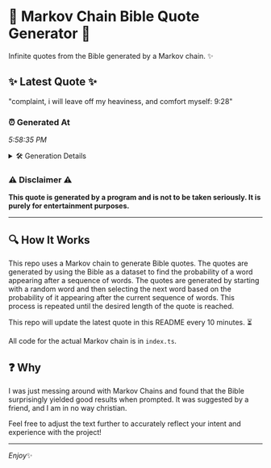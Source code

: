 # 📖 Markov Chain Bible Quote Generator 📖

Infinite quotes from the Bible generated by a Markov chain. ✨

## ✨ Latest Quote ✨
"complaint, i will leave off my heaviness, and comfort myself: 9:28"

### ⏰ Generated At
*5:58:35 PM*

<details>
    <summary>🛠️ Generation Details</summary>
    <p>
        <strong>🌱 Seed:</strong> complaint,<br>
        <strong>🔄 Iterations:</strong> 10<br>
        <strong>📜 Context History:</strong><br>[ complaint, ]: i<br>[ complaint,, i ]: will<br>[ complaint,, i, will ]: leave<br>[ complaint,, i, will, leave ]: off<br>[ complaint,, i, will, leave, off ]: my<br>[ complaint,, i, will, leave, off, my ]: heaviness,<br>[ i, will, leave, off, my, heaviness, ]: and<br>[ will, leave, off, my, heaviness,, and ]: comfort<br>[ leave, off, my, heaviness,, and, comfort ]: myself:<br>[ off, my, heaviness,, and, comfort, myself: ]: 9:28<br>
    </p>
</details>

### ⚠️ Disclaimer ⚠️
**This quote is generated by a program and is not to be taken seriously. It is purely for entertainment purposes.**

---

## 🔍 How It Works

This repo uses a Markov chain to generate Bible quotes. The quotes are generated by using the Bible as a dataset to find the probability of a word appearing after a sequence of words. The quotes are generated by starting with a random word and then selecting the next word based on the probability of it appearing after the current sequence of words. This process is repeated until the desired length of the quote is reached.

This repo will update the latest quote in this README every 10 minutes. ⏳

All code for the actual Markov chain is in `index.ts`.

## ❓ Why

I was just messing around with Markov Chains and found that the Bible surprisingly yielded good results when prompted. 
It was suggested by a friend, and I am in no way christian.

Feel free to adjust the text further to accurately reflect your intent and experience with the project!

---

*Enjoy*✨
